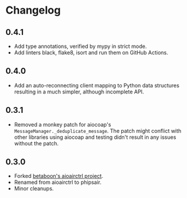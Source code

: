 # Changelog

## 0.4.1

* Add type annotations, verified by mypy in strict mode.
* Add linters black, flake8, isort and run them on GitHub Actions.

## 0.4.0

* Add an auto-reconnecting client mapping to Python data structures resulting in a much simpler, although incomplete API.

## 0.3.1

* Removed a monkey patch for aiocoap's `MessageManager._deduplicate_message`. The patch might conflict with other libraries using aiocoap and testing didn't result in any issues without the patch.

## 0.3.0

* Forked [betaboon's aioairctrl project](https://github.com/betaboon/aioairctrl).
* Renamed from aioairctrl to phipsair.
* Minor cleanups.
